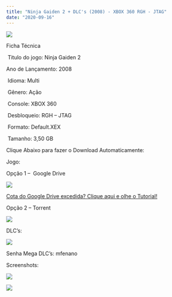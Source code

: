 ```yaml
---
title: "Ninja Gaiden 2 + DLC's (2008) - XBOX 360 RGH - JTAG"
date: "2020-09-16"
---
```


[![](https://1.bp.blogspot.com/-ncKfZVXF3-4/X2FyuTg9iNI/AAAAAAAAPOo/XKQ9X9-xF1UBPPsq2G5lq9ZCnGAfA_fnwCLcBGAsYHQ/s320/ninja.jpg)](https://1.bp.blogspot.com/-ncKfZVXF3-4/X2FyuTg9iNI/AAAAAAAAPOo/XKQ9X9-xF1UBPPsq2G5lq9ZCnGAfA_fnwCLcBGAsYHQ/s1121/ninja.jpg)

Ficha Técnica

 Titulo do jogo: Ninja Gaiden 2

Ano de Lançamento: 2008 

 Idioma: Multi

 Gênero: Ação

 Console: XBOX 360

 Desbloqueio: RGH – JTAG

 Formato: Default.XEX

 Tamanho: 3,50 GB

Clique Abaixo para fazer o Download Automaticamente:

Jogo:

Opção 1 –  Google Drive

[![](https://1.bp.blogspot.com/-4SUqXRoRWc0/XtsW72LDzrI/AAAAAAAAKHM/qo1oDro7CI03qjIvaVCl6yKZ3v_F_JvBwCK4BGAsYHg/APRENDA-Recupdsdasdasdaerado.png)](https://zee.gl/OhZuSiT)

[Cota do Google Drive excedida? Clique aqui e olhe o Tutorial!](https://ultragames-torrents.blogspot.com/2020/06/burlar-cota-do-google-drive.html) 

Opção 2 – Torrent

[![](https://1.bp.blogspot.com/-eNerQjlxWXg/Xsyoy1YwxPI/AAAAAAAAG8o/qs-0XGNQDR4jSn0uGinE3EzKZZ6GoZnEACPcBGAYYCw/s1600/LINK1.png)](https://zee.gl/QTnnHjzo)

DLC’s:

![](https://1.bp.blogspot.com/-fysMBE_30yA/XtsW8rOzeTI/AAAAAAAAKHQ/yEg2otqCtcAfsWIP0xI63y3c0eWdDVksQCK4BGAsYHg/MEGA.png)

Senha Mega DLC’s: mfenano

Screenshots:

[![](https://1.bp.blogspot.com/-fm7_eyF8eEs/X2Fytn9en9I/AAAAAAAAPOg/mb3rgCd50fENDgr9FLE2QNavALMnVaOnACLcBGAsYHQ/w475-h268/maxresdefault.jpg)](https://1.bp.blogspot.com/-fm7_eyF8eEs/X2Fytn9en9I/AAAAAAAAPOg/mb3rgCd50fENDgr9FLE2QNavALMnVaOnACLcBGAsYHQ/s1280/maxresdefault.jpg)

[![](https://1.bp.blogspot.com/-wHxksrY4bhw/X2FyuDHg5sI/AAAAAAAAPOk/Iufye8_9xvE3SFEkXqVOCKDIpJQ7iNuAACLcBGAsYHQ/w467-h263/maxresdefault{40dcdfd0a3f176073d713beaee4fcd56db243ec708877a2e730ba987ecd6f1ab}2B{40dcdfd0a3f176073d713beaee4fcd56db243ec708877a2e730ba987ecd6f1ab}25281{40dcdfd0a3f176073d713beaee4fcd56db243ec708877a2e730ba987ecd6f1ab}2529.jpg)](https://1.bp.blogspot.com/-wHxksrY4bhw/X2FyuDHg5sI/AAAAAAAAPOk/Iufye8_9xvE3SFEkXqVOCKDIpJQ7iNuAACLcBGAsYHQ/s1280/maxresdefault{40dcdfd0a3f176073d713beaee4fcd56db243ec708877a2e730ba987ecd6f1ab}2B{40dcdfd0a3f176073d713beaee4fcd56db243ec708877a2e730ba987ecd6f1ab}25281{40dcdfd0a3f176073d713beaee4fcd56db243ec708877a2e730ba987ecd6f1ab}2529.jpg)
